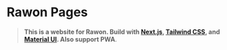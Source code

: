 # Rawon Pages

> **This is a website for Rawon. Build with [Next.js](https://nextjs.org/), [Tailwind CSS](https://tailwindcss.com/), and [Material UI](https://mui.com/). Also support PWA**.

